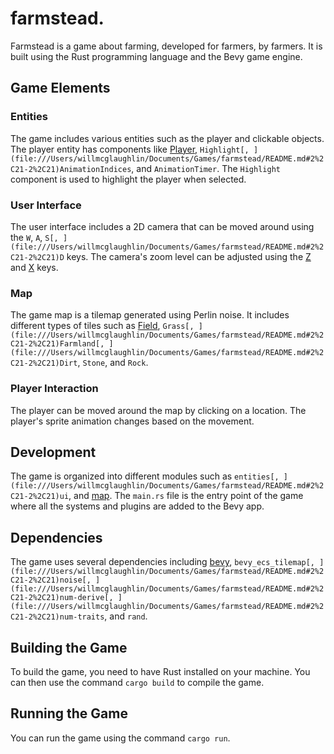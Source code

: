 # farmstead.
Farmstead is a game about farming, developed for farmers, by farmers. It is built using the Rust programming language and the Bevy game engine.

## Game Elements

### Entities
The game includes various entities such as the player and clickable objects. The player entity has components like [Player](file:///Users/willmcglaughlin/Documents/Games/farmstead/src/entities/player.rs#4%2C12-4%2C12), `Highlight[, ](file:///Users/willmcglaughlin/Documents/Games/farmstead/README.md#2%2C21-2%2C21)AnimationIndices`, and `AnimationTimer`. The `Highlight` component is used to highlight the player when selected.

### User Interface
The user interface includes a 2D camera that can be moved around using the `W`, `A`, `S[, ](file:///Users/willmcglaughlin/Documents/Games/farmstead/README.md#2%2C21-2%2C21)D` keys. The camera's zoom level can be adjusted using the [Z](file:///Users/willmcglaughlin/Documents/Games/farmstead/src/ui/camera.rs#42%2C44-42%2C44) and [X](file:///Users/willmcglaughlin/Documents/Games/farmstead/src/ui/camera.rs#46%2C44-46%2C44) keys.

### Map
The game map is a tilemap generated using Perlin noise. It includes different types of tiles such as [Field](file:///Users/willmcglaughlin/Documents/Games/farmstead/src/map/tilemap.rs#29%2C24-29%2C24), `Grass[, ](file:///Users/willmcglaughlin/Documents/Games/farmstead/README.md#2%2C21-2%2C21)Farmland[, ](file:///Users/willmcglaughlin/Documents/Games/farmstead/README.md#2%2C21-2%2C21)Dirt`, `Stone`, and `Rock`.

### Player Interaction
The player can be moved around the map by clicking on a location. The player's sprite animation changes based on the movement.

## Development
The game is organized into different modules such as `entities[, ](file:///Users/willmcglaughlin/Documents/Games/farmstead/README.md#2%2C21-2%2C21)ui`, and [map](file:///Users/willmcglaughlin/Documents/Games/farmstead/src/main.rs#4%2C5-4%2C5). The `main.rs` file is the entry point of the game where all the systems and plugins are added to the Bevy app.

## Dependencies
The game uses several dependencies including [bevy](file:///Users/willmcglaughlin/Documents/Games/farmstead/Cargo.toml#9%2C1-9%2C1), `bevy_ecs_tilemap[, ](file:///Users/willmcglaughlin/Documents/Games/farmstead/README.md#2%2C21-2%2C21)noise[, ](file:///Users/willmcglaughlin/Documents/Games/farmstead/README.md#2%2C21-2%2C21)num-derive[, ](file:///Users/willmcglaughlin/Documents/Games/farmstead/README.md#2%2C21-2%2C21)num-traits`, and `rand`.

## Building the Game
To build the game, you need to have Rust installed on your machine. You can then use the command `cargo build` to compile the game.

## Running the Game
You can run the game using the command `cargo run`.